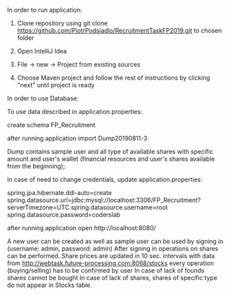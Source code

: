 In order to run application:

1. Clone repository using git clone https://github.com/PiotrPodsiadlo/RecruitmentTaskFP2019.git to chosen folder

2. Open IntelliJ Idea

3. File -> new -> Project from existing sources

4. Choose Maven project and follow the rest of instructions by clicking "next" until project is ready

In order to use Database:

To use data described in application.properties:

create schema FP_Recruitment

after running application import Dump20190811-3

Dump contains sample user and all type of available shares with specific amount and user's wallet (financial resources and user's shares available from the beginning);

In case of need to change credentials, update application.properties:

spring.jpa.hibernate.ddl-auto=create
spring.datasource.url=jdbc:mysql://localhost:3306/FP_Recruitment?serverTimezone=UTC
spring.datasource.username=root
spring.datasource.password=coderslab


after running application open http://localhost:8080/

A new user can be created as well as sample user can be used by signing in (username: admin, password: admin) 
After signing in operations on shares can be performed.
Share prices are updated in 10 sec. intervals with data from http://webtask.future-processing.com:8068/stocks
every operation (buying/selling) has to be confirmed by user
In case of lack of founds shares cannot be bought 
In case of lack of shares, shares of specific type do not appear in Stocks table. 
